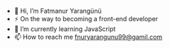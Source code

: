 - 👋 Hi, I’m Fatmanur Yarangünü 
- ⚡ On the way to becoming a front-end developer
- 🌱 I’m currently learning JavaScript 
- 📫 How to reach me fnuryarangunu99@gamil.com

 
 
